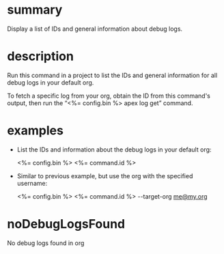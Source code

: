 # summary

Display a list of IDs and general information about debug logs.

# description

Run this command in a project to list the IDs and general information for all debug logs in your default org.

To fetch a specific log from your org, obtain the ID from this command's output, then run the “<%= config.bin %> apex log get” command.

# examples

- List the IDs and information about the debug logs in your default org:

  <%= config.bin %> <%= command.id %>

- Similar to previous example, but use the org with the specified username:

  <%= config.bin %> <%= command.id %> --target-org me@my.org

# noDebugLogsFound

No debug logs found in org
